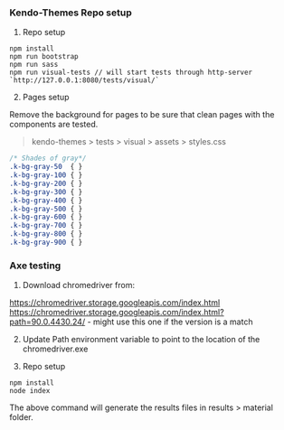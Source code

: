 ### Kendo-Themes Repo setup

1. Repo setup

```
npm install
npm run bootstrap
npm run sass
npm run visual-tests // will start tests through http-server `http://127.0.0.1:8080/tests/visual/`
```

2. Pages setup

Remove the background for pages to be sure that clean pages with the components are tested.

> kendo-themes > tests > visual > assets > styles.css

``` css
/* Shades of gray*/
.k-bg-gray-50  { }
.k-bg-gray-100 { }
.k-bg-gray-200 { }
.k-bg-gray-300 { }
.k-bg-gray-400 { }
.k-bg-gray-500 { }
.k-bg-gray-600 { }
.k-bg-gray-700 { }
.k-bg-gray-800 { }
.k-bg-gray-900 { }
```

### Axe testing

1. Download chromedriver from:

https://chromedriver.storage.googleapis.com/index.html
https://chromedriver.storage.googleapis.com/index.html?path=90.0.4430.24/ - might use this one if the version is a match

2. Update Path environment variable to point to the location of the chromedriver.exe

3. Repo setup

``` 
npm install
node index
```

The above command will generate the results files in results > material folder.